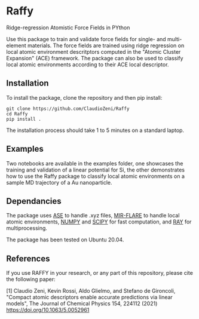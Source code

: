 # Raffy
Ridge-regression Atomistic Force Fields in PYthon

Use this package to train and validate force fields for single- and multi-element materials.
The force fields are trained using ridge regression on local atomic environment descritptors computed in the "Atomic Cluster Expansion" (ACE) framework.
The package can also be used to classify local atomic environments according to their ACE local descriptor.


## Installation
To install the package, clone the repository and then pip install:

    git clone https://github.com/ClaudioZeni/Raffy
    cd Raffy
    pip install .

The installation process should take 1 to 5 minutes on a standard laptop.


## Examples
Two notebooks are available in the examples folder, one showcases the training and validation of a linear potential for Si, the other demonstrates how to use the Raffy package to classify local atomic environments on a sample MD trajectory of a Au nanoparticle.


## Dependancies
The package uses [ASE](https://pypi.org/project/ase/) to handle .xyz files, [MIR-FLARE](https://github.com/mir-group/flare) to handle local atomic environments, [NUMPY](https://numpy.org/) and [SCIPY](https://www.scipy.org/) for fast computation, and [RAY](https://ray.io/) for multiprocessing.

The package has been tested on Ubuntu 20.04.


## References
If you use RAFFY in your research, or any part of this repository, please cite the following paper:

[1] Claudio Zeni, Kevin Rossi, Aldo Glielmo, and Stefano de Gironcoli, "Compact atomic descriptors enable accurate predictions via linear models", The Journal of Chemical Physics 154, 224112 (2021) https://doi.org/10.1063/5.0052961 


